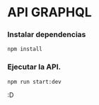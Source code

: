 # API GRAPHQL

### Instalar dependencias

```
npm install
```

### Ejecutar la API.

```
npm run start:dev
```

:D